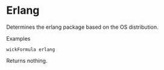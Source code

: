 Erlang
======

Determines the erlang package based on the OS distribution.

Examples

    wickFormula erlang

Returns nothing.


